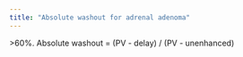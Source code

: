 ```yaml
---
title: "Absolute washout for adrenal adenoma"
---
```

&gt;60%. Absolute washout = (PV - delay) / (PV - unenhanced)

